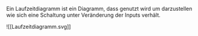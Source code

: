 Ein Laufzeitdiagramm ist ein Diagramm, dass genutzt wird um darzustellen wie sich eine Schaltung unter Veränderung der Inputs verhält.

![[Laufzeitdiagramm.svg]]

